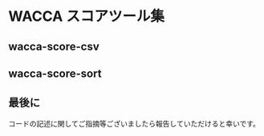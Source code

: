 # WACCA スコアツール集

## wacca-score-csv

## wacca-score-sort

## 最後に

コードの記述に関してご指摘等ございましたら報告していただけると幸いです。

